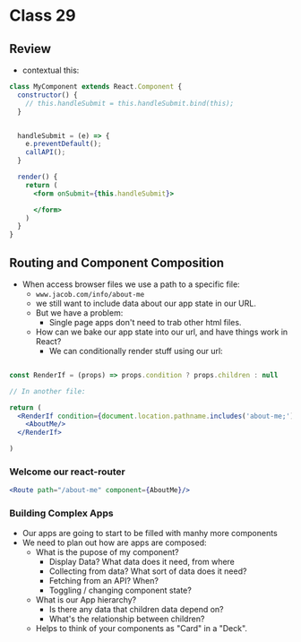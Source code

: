 # Class 29

## Review

- contextual this:
  
```jsx
class MyComponent extends React.Component {
  constructor() {
    // this.handleSubmit = this.handleSubmit.bind(this);
  }


  handleSubmit = (e) => {
    e.preventDefault();
    callAPI();
  }

  render() {
    return (
      <form onSubmit={this.handleSubmit}>

      </form>
    )
  }
}
```

## Routing and Component Composition

- When access browser files we use a path to a specific file:
  - `www.jacob.com/info/about-me`
  - we still want to include data about our app state in our URL.
  - But we have a problem:
    - Single page apps don't need to trab other html files.
  - How can we bake our app state into our url, and have things work in React?
    - We can conditionally render stuff using our url:

```jsx

const RenderIf = (props) => props.condition ? props.children : null

// In another file:

return (
  <RenderIf condition={document.location.pathname.includes('about-me;')}>
    <AboutMe/>
  </RenderIf>

)
```

### Welcome our react-router

```jsx
<Route path="/about-me" component={AboutMe}/>
```

### Building Complex Apps

- Our apps are going to start to be filled with manhy more components
- We need to plan out how are apps are composed:
  - What is the pupose of my component?
    - Display Data? What data does it need, from where
    - Collecting from data? What sort of data does it need?
    - Fetching from an API? When?
    - Toggling / changing component state?
  - What is our App hierarchy?
    - Is there any data that children data depend on?
    - What's the relationship between children?
  - Helps to think of your components as "Card" in a "Deck".